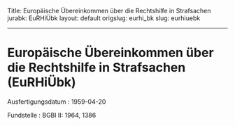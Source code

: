 Title: Europäische Übereinkommen über die Rechtshilfe in Strafsachen
jurabk: EuRHiÜbk
layout: default
origslug: eurhi_bk
slug: eurhiuebk

---

# Europäische Übereinkommen über die Rechtshilfe in Strafsachen (EuRHiÜbk)

Ausfertigungsdatum
:   1959-04-20

Fundstelle
:   BGBl II: 1964, 1386

